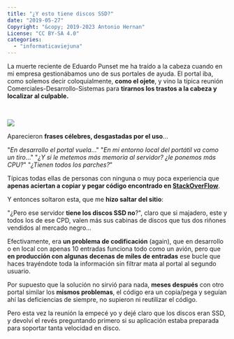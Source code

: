 ```yaml
---
title: "¿Y esto tiene discos SSD?"
date: "2019-05-27"
Copyright: "&copy; 2019-2023 Antonio Hernan"
License: "CC BY-SA 4.0"
categories: 
  - "informaticaviejuna"
---
```


La muerte reciente de Eduardo Punset me ha traído a la cabeza cuando en mi empresa gestionábamos uno de sus portales de ayuda. El portal iba, como solemos decir coloquialmente, **como el ojete**, y vino la típica reunión Comerciales-Desarrollo-Sistemas para **tirarnos los trastos a la cabeza y localizar al culpable.**

 

![](images/Selección_440.png)

Aparecieron **frases célebres, desgastadas por el uso**...

"_En desarrollo el portal vuela_..." "_En mi entorno local del portátil va como un tiro_..." "_¿Y si le metemos más memoria al servidor? ¿le ponemos más CPU?_" "_¿Tienen todos los parches?_"

Típicas todas ellas de personas con ninguna o muy poca experiencia que **apenas aciertan a copiar y pegar código encontrado en [StackOverFlow](https://stackoverflow.com/)**.

Y entonces soltaron esta, que me **hizo saltar del sitio**:

"¿Pero ese servidor **tiene los discos SSD no**?", claro que si majadero, este y todos los de ese CPD, valen más sus cabinas de discos que tus dos riñones vendidos al mercado negro...

Efectivamente, era **un problema de codificación** (again), que en desarrollo o en local con apenas 10 entradas funciona todo como un avión, pero que **en producción con algunas decenas de miles de entradas** ese bucle que haces trayéndote toda la información sin filtrar mata al portal al segundo usuario.

Por supuesto que la solución no sirvió para nada, **meses después** con otro portal similar los **mismos problemas**, el código era un copia/pega y seguían ahí las deficiencias de siempre, no supieron ni reutilizar el código.

Pero esta vez la reunión la empecé yo y dejé claro que los discos eran SSD, y devolví el revés preguntando primero si su aplicación estaba preparada para soportar tanta velocidad en disco.
